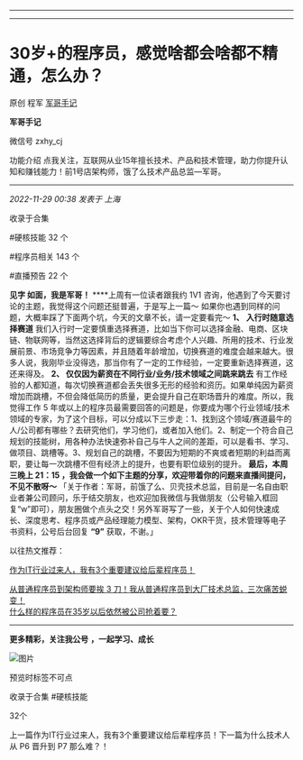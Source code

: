 ----------------------------------------
----------------------------------------
#  30岁+的程序员，感觉啥都会啥都不精通，怎么办？

原创 程军  [ 军哥手记 ](javascript:void\(0\);)

**军哥手记** ![]()

微信号 zxhy_cj

功能介绍 点我关注，互联网从业15年擅长技术、产品和技术管理，助力你提升认知和赚钱能力！前1号店架构师，饿了么技术产品总监—军哥。

____

_2022-11-29 00:38_ _发表于 上海_

收录于合集

#硬核技能 32 个

#程序员相关 143 个

#直播预告 22 个

**见字 如面，我是军哥！** ****上周有一位读者跟我约 1V1 咨询，他遇到了今天要讨论的主题，我觉得这个问题还挺普遍，于是写上一篇～
如果你也遇到同样的问题，大概率踩了下面两个坑，今天的文章不长，请一定要看完～ **1、** **入行时随意选择赛道**
我们入行时一定要慎重选择赛道，比如当下你可以选择金融、电商、区块链、物联网等，当然这选择背后的逻辑要综合考虑个人兴趣、所用的技术、行业发展前景、市场竞争力等因素，并且随着年龄增加，切换赛道的难度会越来越大。很多人说，我刚毕业没得选，那当你有了一定的工作经验，一定要重新选择赛道，这还来得及。
**2、 **仅仅因为薪资在不同行业/业务/技术领域之间跳来跳去****
有工作经验的人都知道，每次切换赛道都会丢失很多无形的经验和资历。如果单纯因为薪资增加而跳槽，不但会降低简历的质量，更会提升自己在职场晋升的难度。所以，我觉得工作
5
年或以上的程序员最需要回答的问题是，你要成为哪个行业领域/技术领域的专家，为了这个目标，可以分成以下三步走：1、找到这个领域/赛道最牛的人/公司都有哪些？去研究他们，学习他们，或者加入他们。2、制定一个符合自己规划的技能树，用各种办法快速弥补自己与牛人之间的差距，可以是看书、学习、做项目、跳槽等。3、规划自己的跳槽，不要因为短期的不爽或者短期的利益而离职，要让每一次跳槽不但有经济上的提升，也要有职位级别的提升。
**最后，本周三晚上 21：15 ，我会做一个如下主题的分享，欢迎带着你的问题来直播间提问，不见不散呀～**
「关于作者：军哥，前饿了么、贝壳技术总监，目前是一名自由职业者兼公司顾问，乐于结交朋友，也欢迎加我微信与我做朋友（公号输入框回复“w”即可），朋友圈做个点头之交！另外军哥写了一些，关于个人如何快速成长、深度思考、程序员或产品经理能力模型、架构，OKR干货，技术管理等电子书资料，公号后台回复
**“9”** 获取，不谢。」  

以往热文推荐：

[作为IT行业过来人，我有3个重要建议给后辈程序员！](http://mp.weixin.qq.com/s?__biz=MzA3MDU2MjM4Ng==&mid=2247497121&idx=1&sn=053f9ce975a1a10cba79931889341b6c&chksm=9f38529ca84fdb8aa090f60978ba6176d1b3b0972f65cf36448fcda843999179dca897127443&scene=21#wechat_redirect)

[从普通程序员到架构师要挨 3
刀！](http://mp.weixin.qq.com/s?__biz=MzA3MDU2MjM4Ng==&mid=2247497110&idx=1&sn=d3a6590ba9ab06c70343423e60d3c722&chksm=9f3852aba84fdbbde2058cef09baf8d832ea4b88d688fd71d7dd473671277d4eecca7ba9e54d&scene=21#wechat_redirect)[我从普通程序员到大厂技术总监，三次痛苦蜕变！](http://mp.weixin.qq.com/s?__biz=MzA3MDU2MjM4Ng==&mid=2247497055&idx=1&sn=372fcfa946140ff0ff99101d7a2962db&chksm=9f385262a84fdb74a353bcbd417735a4446ff4c724275d15f222b968245ff4c5ed2ee037ecdd&scene=21#wechat_redirect)  
[什么样的程序员在35岁以后依然被公司抢着要？](http://mp.weixin.qq.com/s?__biz=MzA3MDU2MjM4Ng==&mid=2247497053&idx=1&sn=7108c373eebaf7bf35da10e05648d49b&chksm=9f385260a84fdb76b8a1a5f5f2d1f98613a09b672f5421c5c961e571aab105d26256ac561438&scene=21#wechat_redirect)

[](http://mp.weixin.qq.com/s?__biz=MzA3MDU2MjM4Ng==&mid=2247496888&idx=1&sn=805ab40c7fd08368875d3821f6089586&chksm=9f385385a84fda93ab0eeb29f912f9434ca050865b48b110d94f3eb2fb621f9e8aada40da239&scene=21#wechat_redirect)

* * *

  

 **更多精彩，关注我公号** **，一起学习、成长**

![图片](https://mmbiz.qpic.cn/mmbiz_png/b96CibCt70iaajvl7fD4ZCicMcjhXMp1v6UibM134tIsO1j5yqHyNhh9arj090oAL7zGhRJRq6cFqFOlDZMleLl4pw/640?wx_fmt=png)

预览时标签不可点

收录于合集 #硬核技能

32个

上一篇作为IT行业过来人，我有3个重要建议给后辈程序员！下一篇为什么技术人从 P6 晋升到 P7 那么难？！

